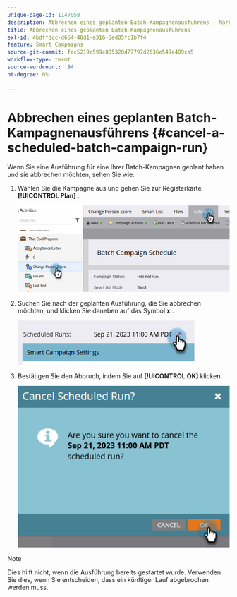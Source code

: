 ```yaml
---
unique-page-id: 1147058
description: Abbrechen eines geplanten Batch-Kampagnenausführens - Marketo-Dokumente - Produktdokumentation
title: Abbrechen eines geplanten Batch-Kampagnenausführens
exl-id: 4bdffdcc-d654-40d1-a316-5ed05fc1b7f4
feature: Smart Campaigns
source-git-commit: fec5219c599c805328d77797d2636e549e489ca5
workflow-type: tm+mt
source-wordcount: '94'
ht-degree: 0%

---
```


# Abbrechen eines geplanten Batch-Kampagnenausführens {#cancel-a-scheduled-batch-campaign-run}

Wenn Sie eine Ausführung für eine Ihrer Batch-Kampagnen geplant haben und sie abbrechen möchten, sehen Sie wie:

1. Wählen Sie die Kampagne aus und gehen Sie zur Registerkarte **[!UICONTROL Plan]** .

   ![](assets/cancel-a-scheduled-batch-campaign-run-1.png)

1. Suchen Sie nach der geplanten Ausführung, die Sie abbrechen möchten, und klicken Sie daneben auf das Symbol **x** .

   ![](assets/cancel-a-scheduled-batch-campaign-run-2.png)

1. Bestätigen Sie den Abbruch, indem Sie auf **[!UICONTROL OK]** klicken.

   ![](assets/cancel-a-scheduled-batch-campaign-run-3.png)

>[!NOTE]
>
>Dies hilft nicht, wenn die Ausführung bereits gestartet wurde. Verwenden Sie dies, wenn Sie entscheiden, dass ein künftiger Lauf abgebrochen werden muss.
